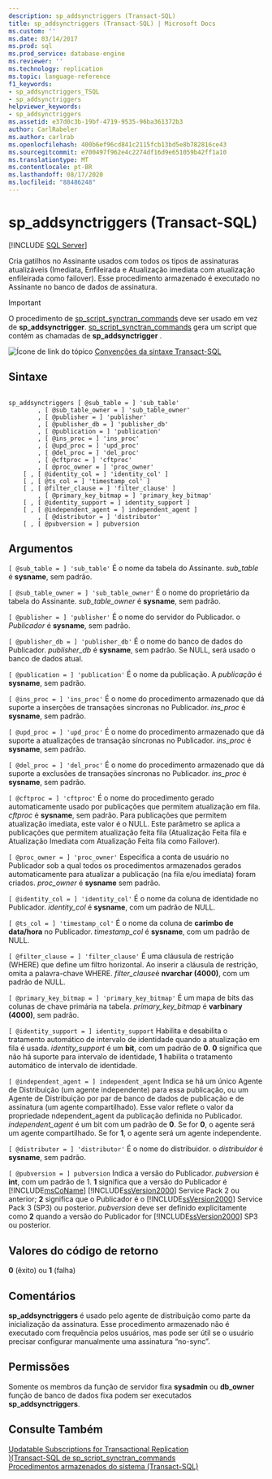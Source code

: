 ```yaml
---
description: sp_addsynctriggers (Transact-SQL)
title: sp_addsynctriggers (Transact-SQL) | Microsoft Docs
ms.custom: ''
ms.date: 03/14/2017
ms.prod: sql
ms.prod_service: database-engine
ms.reviewer: ''
ms.technology: replication
ms.topic: language-reference
f1_keywords:
- sp_addsynctriggers_TSQL
- sp_addsynctriggers
helpviewer_keywords:
- sp_addsynctriggers
ms.assetid: e37d0c3b-19bf-4719-9535-96ba361372b3
author: CarlRabeler
ms.author: carlrab
ms.openlocfilehash: 400b6ef96cd841c2115fcb13bd5e8b782816ce43
ms.sourcegitcommit: e700497f962e4c2274df16d9e651059b42ff1a10
ms.translationtype: MT
ms.contentlocale: pt-BR
ms.lasthandoff: 08/17/2020
ms.locfileid: "88486248"
---
```

# <a name="sp_addsynctriggers-transact-sql"></a>sp_addsynctriggers (Transact-SQL)
[!INCLUDE [SQL Server](../../includes/applies-to-version/sqlserver.md)]

  Cria gatilhos no Assinante usados com todos os tipos de assinaturas atualizáveis (Imediata, Enfileirada e Atualização imediata com atualização enfileirada como failover). Esse procedimento armazenado é executado no Assinante no banco de dados de assinatura.  
  
> [!IMPORTANT]  
>  O procedimento de [sp_script_synctran_commands](../../relational-databases/system-stored-procedures/sp-script-synctran-commands-transact-sql.md) deve ser usado em vez de **sp_addsynctrigger**. [sp_script_synctran_commands](../../relational-databases/system-stored-procedures/sp-script-synctran-commands-transact-sql.md) gera um script que contém as chamadas de **sp_addsynctrigger** .  
  
 ![Ícone de link do tópico](../../database-engine/configure-windows/media/topic-link.gif "Ícone de link do tópico") [Convenções da sintaxe Transact-SQL](../../t-sql/language-elements/transact-sql-syntax-conventions-transact-sql.md)  
  
## <a name="syntax"></a>Sintaxe  
  
```  
  
sp_addsynctriggers [ @sub_table = ] 'sub_table'  
        , [ @sub_table_owner = ] 'sub_table_owner'  
        , [ @publisher = ] 'publisher'  
        , [ @publisher_db = ] 'publisher_db'  
        , [ @publication = ] 'publication'   
        , [ @ins_proc = ] 'ins_proc'   
        , [ @upd_proc = ] 'upd_proc'   
        , [ @del_proc = ] 'del_proc'   
        , [ @cftproc = ] 'cftproc'  
        , [ @proc_owner = ] 'proc_owner'  
    [ , [ @identity_col = ] 'identity_col' ]  
    [ , [ @ts_col = ] 'timestamp_col' ]  
    [ , [ @filter_clause = ] 'filter_clause' ]   
        , [ @primary_key_bitmap = ] 'primary_key_bitmap'  
    [ , [ @identity_support = ] identity_support ]  
    [ , [ @independent_agent = ] independent_agent ]  
        , [ @distributor = ] 'distributor'   
    [ , [ @pubversion = ] pubversion  
```  
  
## <a name="arguments"></a>Argumentos  
`[ @sub_table = ] 'sub_table'` É o nome da tabela do Assinante. *sub_table* é **sysname**, sem padrão.  
  
`[ @sub_table_owner = ] 'sub_table_owner'` É o nome do proprietário da tabela do Assinante. *sub_table_owner* é **sysname**, sem padrão.  
  
`[ @publisher = ] 'publisher'` É o nome do servidor do Publicador. o *Publicador* é **sysname**, sem padrão.  
  
`[ @publisher_db = ] 'publisher_db'` É o nome do banco de dados do Publicador. *publisher_db* é **sysname**, sem padrão. Se NULL, será usado o banco de dados atual.  
  
`[ @publication = ] 'publication'` É o nome da publicação. A *publicação* é **sysname**, sem padrão.  
  
`[ @ins_proc = ] 'ins_proc'` É o nome do procedimento armazenado que dá suporte a inserções de transações síncronas no Publicador. *ins_proc* é **sysname**, sem padrão.  
  
`[ @upd_proc = ] 'upd_proc'` É o nome do procedimento armazenado que dá suporte a atualizações de transação síncronas no Publicador. *ins_proc* é **sysname**, sem padrão.  
  
`[ @del_proc = ] 'del_proc'` É o nome do procedimento armazenado que dá suporte a exclusões de transações síncronas no Publicador. *ins_proc* é **sysname**, sem padrão.  
  
`[ @cftproc = ] 'cftproc'` É o nome do procedimento gerado automaticamente usado por publicações que permitem atualização em fila. *cftproc* é **sysname**, sem padrão. Para publicações que permitem atualização imediata, este valor é o NULL. Este parâmetro se aplica a publicações que permitem atualização feita fila (Atualização Feita fila e Atualização Imediata com Atualização Feita fila como Failover).  
  
`[ @proc_owner = ] 'proc_owner'` Especifica a conta de usuário no Publicador sob a qual todos os procedimentos armazenados gerados automaticamente para atualizar a publicação (na fila e/ou imediata) foram criados. *proc_owner* é **sysname** sem padrão.  
  
`[ @identity_col = ] 'identity_col'` É o nome da coluna de identidade no Publicador. *identity_col* é **sysname**, com um padrão de NULL.  
  
`[ @ts_col = ] 'timestamp_col'` É o nome da coluna de **carimbo de data/hora** no Publicador. *timestamp_col* é **sysname**, com um padrão de NULL.  
  
`[ @filter_clause = ] 'filter_clause'` É uma cláusula de restrição (WHERE) que define um filtro horizontal. Ao inserir a cláusula de restrição, omita a palavra-chave WHERE. *filter_clause*é **nvarchar (4000)**, com um padrão de NULL.  
  
`[ @primary_key_bitmap = ] 'primary_key_bitmap'` É um mapa de bits das colunas de chave primária na tabela. *primary_key_bitmap* é **varbinary (4000)**, sem padrão.  
  
`[ @identity_support = ] identity_support` Habilita e desabilita o tratamento automático de intervalo de identidade quando a atualização em fila é usada. *identity_support* é um **bit**, com um padrão de **0**. **0** significa que não há suporte para intervalo de identidade, **1** habilita o tratamento automático de intervalo de identidade.  
  
`[ @independent_agent = ] independent_agent` Indica se há um único Agente de Distribuição (um agente independente) para essa publicação, ou um Agente de Distribuição por par de banco de dados de publicação e de assinatura (um agente compartilhado). Esse valor reflete o valor da propriedade ndependent_agent da publicação definida no Publicador. *independent_agent* é um bit com um padrão de **0**. Se for **0**, o agente será um agente compartilhado. Se for **1**, o agente será um agente independente.  
  
`[ @distributor = ] 'distributor'` É o nome do distribuidor. o *distribuidor* é **sysname**, sem padrão.  
  
`[ @pubversion = ] pubversion` Indica a versão do Publicador. *pubversion* é **int**, com um padrão de 1. **1** significa que a versão do Publicador é [!INCLUDE[msCoName](../../includes/msconame-md.md)] [!INCLUDE[ssVersion2000](../../includes/ssversion2000-md.md)] Service Pack 2 ou anterior; **2** significa que o Publicador é o [!INCLUDE[ssVersion2000](../../includes/ssversion2000-md.md)] Service Pack 3 (SP3) ou posterior. *pubversion* deve ser definido explicitamente como **2** quando a versão do Publicador for [!INCLUDE[ssVersion2000](../../includes/ssversion2000-md.md)] SP3 ou posterior.  
  
## <a name="return-code-values"></a>Valores do código de retorno  
 **0** (êxito) ou **1** (falha)  
  
## <a name="remarks"></a>Comentários  
 **sp_addsynctriggers** é usado pelo agente de distribuição como parte da inicialização da assinatura. Esse procedimento armazenado não é executado com frequência pelos usuários, mas pode ser útil se o usuário precisar configurar manualmente uma assinatura “no-sync”.  
  
## <a name="permissions"></a>Permissões  
 Somente os membros da função de servidor fixa **sysadmin** ou **db_owner** função de banco de dados fixa podem ser executados **sp_addsynctriggers**.  
  
## <a name="see-also"></a>Consulte Também  
 [Updatable Subscriptions for Transactional Replication](../../relational-databases/replication/transactional/updatable-subscriptions-for-transactional-replication.md)   
 [&#41;&#40;Transact-SQL de sp_script_synctran_commands ](../../relational-databases/system-stored-procedures/sp-script-synctran-commands-transact-sql.md)   
 [Procedimentos armazenados do sistema &#40;Transact-SQL&#41;](../../relational-databases/system-stored-procedures/system-stored-procedures-transact-sql.md)  
  
  
